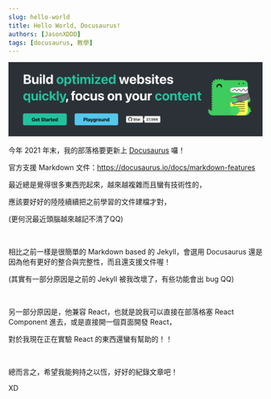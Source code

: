 ```yaml
---
slug: hello-world
title: Hello World, Docusaurus!
authors: [JasonXDDD]
tags: [docusaurus, 教學]
---
```


![截圖 2021-10-26 下午3.06.49](image/2021-10-26/2021-10-26.png)

今年 2021 年末，我的部落格要更新上 [Docusaurus](https://docusaurus.io/) 囉！

官方支援 Markdown 文件：https://docusaurus.io/docs/markdown-features

最近總是覺得很多東西兜起來，越來越複雜而且蠻有技術性的，

應該要好好的陸陸續續把之前學習的文件建檔才對，

(更何況最近頭腦越來越記不清了QQ)

<br/>

相比之前一樣是很簡單的 Markdown based 的 Jekyll，會選用 Docusaurus 還是因為他有更好的整合與完整性，而且還支援文件喔！

(其實有一部分原因是之前的 Jekyll 被我改壞了，有些功能會出 bug QQ)

<br/>

另一部分原因是，他兼容 React，也就是說我可以直接在部落格塞 React Component 進去，或是直接開一個頁面開發 React，

對於我現在正在實驗 React 的東西還蠻有幫助的！！

<br/>

總而言之，希望我能夠持之以恆，好好的紀錄文章吧！

XD

